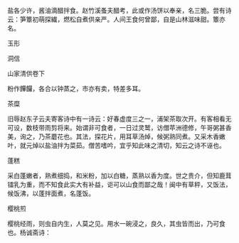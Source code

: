 盐各少许，酱油滴醋拌食。赵竹溪蚤夫醋考，此或作汤饼以奉亲，名三脆。尝有诗云：笋簟初萌探繊，燃松自煮供亲严。人间王食何曾鄙，自是山林滋味甜。簟亦名。

玉形

洞信

山家清供卷下

粉作饆饠，各合以钟蒸之，市亦有卖，特差多耳。

茶糜

旧辱赵东子云夫寄客诗中有一诗云：好春虚度三之一，浦架茶取次开。有客相看无可设，数枝带雨剪将来。始谓非可食者，一日过灵鹫，访僧苹洲德修，午哥粥甚香美，询之，乃茶蘑花也。其法，探花片，用耳草汤焯，候粥熟同煮。又采木香嫩叶，就元焯以盐油拌为菜茹。僧苦嗜吟，宜乎知此味之清切，知云之诗不诬也。

蓬糕

采白蓬嫩者，熟煮细捣，和米粉，加以白糖，蒸熟以香为度。世之贵介，但知鹿茸镭乳为重，而不知食此实大有补益，讵可以山食而鄙之哉！闽中有草秤，又饭法，候饭沸，以蓬拌面煮，名蓬饭。

樱桃煎

樱桃经雨，则虫自内生，人莫之见。用水一碗浸之，良久，其虫皆而出，乃可食也。杨诚斋诗：